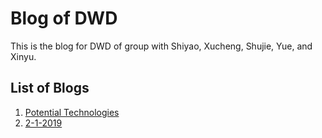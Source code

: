 # Blog of DWD

This is the blog for DWD of group with Shiyao, Xucheng, Shujie, Yue, and Xinyu.

## List of Blogs

1. [Potential Technologies](potential-technologies/potential-technologies.md)
2. [2-1-2019](2-1-2019/2-1-2019.md)